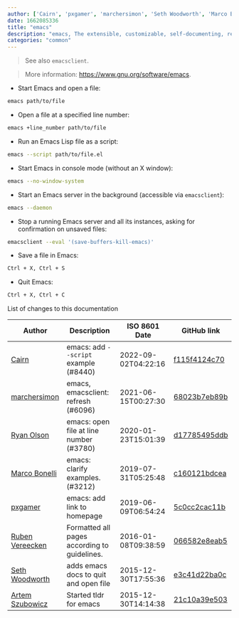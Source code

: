 ```yaml
---
author: ['Cairn', 'pxgamer', 'marchersimon', 'Seth Woodworth', 'Marco Bonelli', 'Ruben Vereecken', 'Ryan Olson', 'Artem Szubowicz']
date: 1662085336
title: "emacs"
description: "emacs, The extensible, customizable, self-documenting, real-time display editor."
categories: "common"
---
```

> See also `emacsclient`.

> More information: <https://www.gnu.org/software/emacs>.

- Start Emacs and open a file:

```bash
emacs path/to/file
```

- Open a file at a specified line number:

```bash
emacs +line_number path/to/file
```

- Run an Emacs Lisp file as a script:

```bash
emacs --script path/to/file.el
```

- Start Emacs in console mode (without an X window):

```bash
emacs --no-window-system
```

- Start an Emacs server in the background (accessible via `emacsclient`):

```bash
emacs --daemon
```

- Stop a running Emacs server and all its instances, asking for confirmation on unsaved files:

```bash
emacsclient --eval '(save-buffers-kill-emacs)'
```

- Save a file in Emacs:

```bash
Ctrl + X, Ctrl + S
```

- Quit Emacs:

```bash
Ctrl + X, Ctrl + C
```
List of changes to this documentation


Author | Description | ISO 8601 Date | GitHub link
------|-----|-----|-----
[Cairn](mailto:cairn@pm.me) | emacs: add `--script` example (#8440) | 2022-09-02T04:22:16 | [f115f4124c70](https://github.com/tldr-pages/tldr/commit/f115f4124c708fe0cbccf6ec54d3e9110727d2c7)
[marchersimon](mailto:50295997+marchersimon@users.noreply.github.com) | emacs, emacsclient: refresh (#6096) | 2021-06-15T00:27:30 | [68023b7eb89b](https://github.com/tldr-pages/tldr/commit/68023b7eb89b7a2897d19fb6ecad7fe6a1e96eb9)
[Ryan Olson](mailto:ryanolsonx@gmail.com) | emacs: open file at line number (#3780) | 2020-01-23T15:01:39 | [d17785495ddb](https://github.com/tldr-pages/tldr/commit/d17785495ddb25c8004c2129520a12311bb6682d)
[Marco Bonelli](mailto:mebeim@users.noreply.github.com) | emacs: clarify examples. (#3212) | 2019-07-31T05:25:48 | [c160121bdcea](https://github.com/tldr-pages/tldr/commit/c160121bdcea303dbaf956f1c7058d21926454b1)
[pxgamer](mailto:owzie123@gmail.com) | emacs: add link to homepage | 2019-06-09T06:54:24 | [5c0cc2cac11b](https://github.com/tldr-pages/tldr/commit/5c0cc2cac11b6eb671e659cfbd714885ee0f994a)
[Ruben Vereecken](mailto:rubenvereecken@gmail.com) | Formatted all pages according to guidelines. | 2016-01-08T09:38:59 | [066582e8eab5](https://github.com/tldr-pages/tldr/commit/066582e8eab57bce9861cc8d379e158d61f1cc95)
[Seth Woodworth](mailto:seth.ww@thelevelup.com) | adds emacs docs to quit and open file | 2015-12-30T17:55:36 | [e3c41d22ba0c](https://github.com/tldr-pages/tldr/commit/e3c41d22ba0c1717cc39f1ea774085e3a4880e40)
[Artem Szubowicz](mailto:shybovycha@gmail.com) | Started tldr for emacs | 2015-12-30T14:14:38 | [21c10a39e503](https://github.com/tldr-pages/tldr/commit/21c10a39e5036d5f4f8397b9905cc8c330ebebbc)


